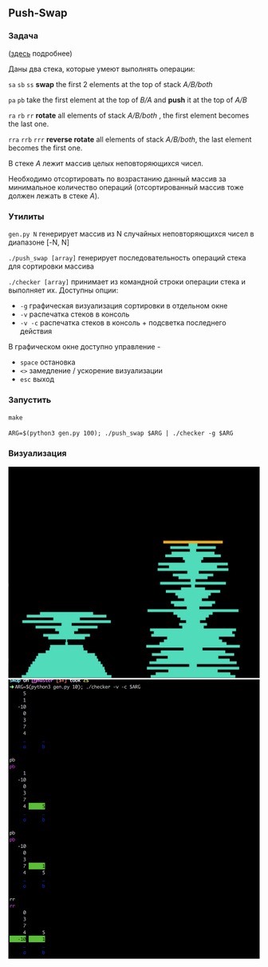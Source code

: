 ## Push-Swap
### Задача
([здесь](https://github.com/gerus66/push-swap/blob/master/readme/push_swap.en.pdf) подробнее)

Даны два стека, которые умеют выполнять операции:

`sa` `sb` `ss` __swap__ the first 2 elements at the top of stack _A/B/both_

`pa` `pb` take the first element at the top of _B/A_ and __push__ it at the top of _A/B_

`ra` `rb` `rr` __rotate__ all elements of stack _A/B/both_ , the first element becomes the last one.

`rra` `rrb` `rrr` __reverse rotate__ all elements of stack _A/B/both_, the last element becomes the first one.

В стеке _A_ лежит массив целых неповторяющихся чисел.

Необходимо отсортировать по возрастанию данный массив за минимальное количество операций (отсортированный массив
тоже должен лежать в стеке _A_).

### Утилиты
 `gen.py N` генерирует массив из N случайных неповторяющихся чисел в диапазоне [-N, N]

`./push_swap [array]` генерирует последовательность операций стека для сортировки массива

`./checker [array]` принимает из командной строки операции стека и выполняет их. Доступны опции:
* `-g` графическая визуализация сортировки в отдельном окне
* `-v` распечатка стеков в консоль
* `-v -c` распечатка стеков в консоль + подсветка последнего действия

В графическом окне доступно управление - 
* `space` остановка
* `<>` замедление / ускорение визуализации
* `esc` выход

### Запустить
`make`
  
`ARG=$(python3 gen.py 100); ./push_swap $ARG | ./checker -g $ARG`

### Визуализация
![Alt text](https://github.com/gerus66/push-swap/blob/master/readme/push_swap_vis.png)
![Alt text](https://github.com/gerus66/push-swap/blob/master/readme/push_swap_vc.png)
